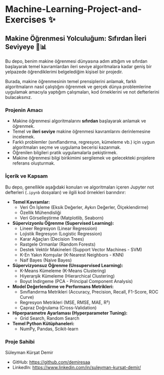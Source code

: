 # Machine-Learning-Project-and-Exercises ✨

## Makine Öğrenmesi Yolculuğum: Sıfırdan İleri Seviyeye 🧠📊

Bu depo, benim makine öğrenmesi dünyasına adım attığım ve sıfırdan başlayarak temel kavramlardan ileri seviye algoritmalara kadar geniş bir yelpazede öğrendiklerimi belgelediğim kişisel bir projedir.

Burada, makine öğrenmesinin temel prensiplerini anlamak, farklı algoritmaların nasıl çalıştığını öğrenmek ve gerçek dünya problemlerine uygulamak amacıyla yaptığım çalışmaları, kod örneklerini ve not defterlerini bulacaksınız.

### Projenin Amacı

*   Makine öğrenmesi algoritmalarını **sıfırdan** başlayarak anlamak ve öğrenmek.
*   Temel ve **ileri seviye** makine öğrenmesi kavramlarını derinlemesine incelemek.
*   Farklı problemler (sınıflandırma, regresyon, kümeleme vb.) için uygun algoritmaları seçme ve uygulama becerisi kazanmak.
*   Öğrenilen bilgileri pratik uygulamalarla pekiştirmek.
*   Makine öğrenmesi bilgi birikimimi sergilemek ve gelecekteki projelere referans oluşturmak.

### İçerik ve Kapsam

Bu depo, genellikle aşağıdaki konuları ve algoritmaları içeren Jupyter not defterleri (`.ipynb` dosyaları) ve ilgili kod örnekleri barındırır:

*   **Temel Kavramlar:**
    *   Veri Ön İşleme (Eksik Değerler, Aykırı Değerler, Ölçeklendirme)
    *   Özellik Mühendisliği
    *   Veri Görselleştirme (Matplotlib, Seaborn)
*   **Süpervizyonlu Öğrenme (Supervised Learning):**
    *   Lineer Regresyon (Linear Regression)
    *   Lojistik Regresyon (Logistic Regression)
    *   Karar Ağaçları (Decision Trees)
    *   Rastgele Ormanlar (Random Forests)
    *   Destek Vektör Makineleri (Support Vector Machines - SVM)
    *   K-En Yakın Komşular (K-Nearest Neighbors - KNN)
    *   Naif Bayes (Naive Bayes)
*   **Süpervizyonsuz Öğrenme (Unsupervised Learning):**
    *   K-Means Kümeleme (K-Means Clustering)
    *   Hiyerarşik Kümeleme (Hierarchical Clustering)
    *   Boyut İndirgeme (PCA - Principal Component Analysis)
*   **Model Değerlendirme ve Performans Metrikleri:**
    *   Sınıflandırma Metrikleri (Accuracy, Precision, Recall, F1-Score, ROC Curve)
    *   Regresyon Metrikleri (MSE, RMSE, MAE, R²)
    *   Çapraz Doğrulama (Cross-Validation)
*   **Hiperparametre Ayarlaması (Hyperparameter Tuning):**
    *   Grid Search, Random Search
*   **Temel Python Kütüphaneleri:**
    *   NumPy, Pandas, Scikit-learn

### Proje Sahibi

Süleyman Kürşat Demir
*   GitHub: https://github.com/demiresaa
*   LinkedIn: https://www.linkedin.com/in/suleyman-kursat-demir/
